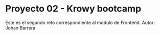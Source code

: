 # Proyecto 02 - Krowy bootcamp

Este es el segundo reto correspondiente al modulo de Frontend.
Autor: Johan Barrera
